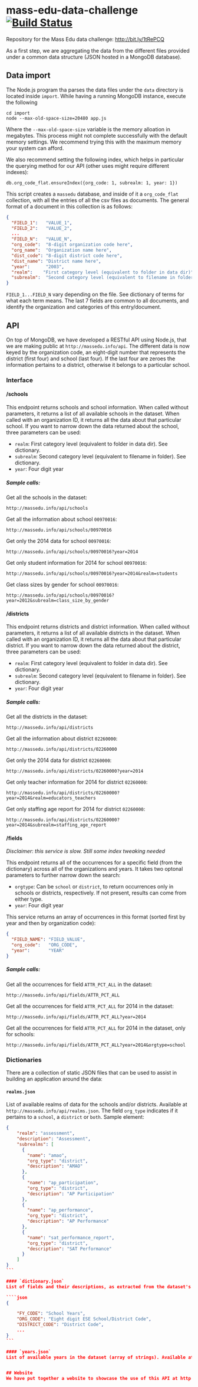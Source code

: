 mass-edu-data-challenge [![Build Status](https://travis-ci.org/davidlago/mass-edu-data-challenge.png)](https://travis-ci.org/davidlago/mass-edu-data-challenge)
=======================

Repository for the Mass Edu data challenge: http://bit.ly/1tRePCQ

As a first step, we are aggregating the data from the different files provided under a common data structure (JSON hosted in a MongoDB database).

## Data import
The Node.js program tha parses the data files under the `data` directory is located inside `import`. While having a running MongoDB instance, execute the following 

```shell
cd import
node --max-old-space-size=20480 app.js 
```

Where the `--max-old-space-size` variable is the memory alloation in megabytes. This process might not complete successfully with the default memory settings. We recommend trying this with the maximum memory your system can afford.

We also recommend setting the following index, which helps in particular the querying method for our API (other uses might require different indexes):

```
db.org_code_flat.ensureIndex({org_code: 1, subrealm: 1, year: 1})
```

This script creates a `massedu` database, and inside of it a `org_code_flat` collection, with all the entries of all the csv files as documents. The general format of a document in this collection is as follows:

```json
{
  "FIELD_1":   "VALUE_1",
  "FIELD_2":   "VALUE_2",
  ...
  "FIELD_N":   "VALUE_N",
  "org_code":  "8-digit organization code here",
  "org_name":  "Organization name here",
  "dist_code": "8-digit district code here",
  "dist_name": "District name here",
  "year":      "2003",
  "realm":    "First category level (equivalent to folder in data dir)",
  "subrealm":  "Second category level (equivalent to filename in folder)"
}
```
`FIELD_1...FIELD_N` vary depending on the file. See dictionary of terms for what each term means. The last 7 fields are common to all documents, and identify the organization and categories of this entry/document.


## API
On top of MongoDB, we have developed a RESTful API using Node.js, that we are making public at `http://massedu.info/api`. The different data is now keyed by the organization code, an eight-digit number that represents the district (first four) and school (last four). If the last four are zeroes the information pertains to a district, otherwise it belongs to a particular school.

### Interface
#### /schools
This endpoint returns schools and school information. When called without parameters, it returns a list of all available schools in the dataset. When called with an organization ID, it returns all the data about that particular school. If you want to narrow down the data returned about the school, three parameters can be used:

* `realm`: First category level (equivalent to folder in data dir). See dictionary.
* `subrealm`: Second category level (equivalent to filename in folder). See dictionary.
* `year`: Four digit year

##### Sample calls:

Get all the schools in the dataset:
```
http://massedu.info/api/schools
```

Get all the information about school `00970016`:
```
http://massedu.info/api/schools/00970016
````

Get only the 2014 data for school `00970016`:
````
http://massedu.info/api/schools/00970016?year=2014
````

Get only student information for 2014 for school `00970016`:
````
http://massedu.info/api/schools/00970016?year=2014&realm=students
````

Get class sizes by gender for school `00970016`:
````
http://massedu.info/api/schools/00970016?year=2012&subrealm=class_size_by_gender
````


#### /districts
This endpoint returns districts and district information. When called without parameters, it returns a list of all available districts in the dataset. When called with an organization ID, it returns all the data about that particular district. If you want to narrow down the data returned about the district, three parameters can be used:

* `realm`: First category level (equivalent to folder in data dir). See dictionary.
* `subrealm`: Second category level (equivalent to filename in folder). See dictionary.
* `year`: Four digit year

##### Sample calls:

Get all the districts in the dataset:
```
http://massedu.info/api/districts
```

Get all the information about district `02260000`:
```
http://massedu.info/api/districts/02260000
````

Get only the 2014 data for district `02260000`:
````
http://massedu.info/api/districts/02260000?year=2014
````

Get only teacher information for 2014 for district `02260000`:
````
http://massedu.info/api/districts/02260000?year=2014&realm=educators_teachers
````

Get only staffing age report for 2014 for district `02260000`:
````
http://massedu.info/api/districts/02260000?year=2014&subrealm=staffing_age_report
````

#### /fields

*Disclaimer: this service is slow. Still some index tweaking needed*

This endpoint returns all of the occurrences for a specific field (from the dictionary) across all of the organizations and years. It takes two optonal parameters to further narrow down the search:

* `orgtype`: Can be `school` or `district`, to return occurrences only in schools or districts, respectively. If not present, results can come from either type.
* `year`: Four digit year

This service returns an array of occurrences in this format (sorted first by year and then by organization code):

```json
{
  "FIELD_NAME": "FIELD_VALUE",
  "org_code":   "ORG_CODE",
  "year":       "YEAR"
}
```

##### Sample calls:

Get all the occurrences for field `ATTR_PCT_ALL` in the dataset:
```
http://massedu.info/api/fields/ATTR_PCT_ALL
```

Get all the occurrences for field `ATTR_PCT_ALL` for 2014 in the dataset:
```
http://massedu.info/api/fields/ATTR_PCT_ALL?year=2014
````

Get all the occurrences for field `ATTR_PCT_ALL` for 2014 in the dataset, only for schools:
```
http://massedu.info/api/fields/ATTR_PCT_ALL?year=2014&orgtype=school
````


### Dictionaries

There are a collection of static JSON files that can be used to assist in building an application around the data:


#### `realms.json`
List of available realms of data for the schools and/or districts. Available at `http://massedu.info/api/realms.json`. The field `org_type` indicates if it pertains to a `school`, a `district` or `both`. Sample element:

````json
{
    "realm": "assessment",
    "description": "Assessment",
    "subrealms": [
      {
        "name": "amao",
        "org_type": "district",
        "description": "AMAO"
      },
      {
        "name": "ap_participation",
        "org_type": "district",
        "description": "AP Participation"
      },
      {
        "name": "ap_performance",
        "org_type": "district",
        "description": "AP Performance"
      },
      {
        "name": "sat_performance_report",
        "org_type": "district",
        "description": "SAT Performance"
      }
    ]
}
```

#### `dictionary.json`
List of fields and their descriptions, as extracted from the dataset's dictionary. Available at `http://massedu.info/api/dictionary.json`. Sample element:

````json
{

    "FY_CODE": "School Years",
    "ORG_CODE": "Eight digit ESE School/District Code",
    "DISTRICT_CODE": "District Code",
    ...
}
```

#### `years.json`
List of available years in the dataset (array of strings). Available at `http://massedu.info/api/years.json`.


## Website
We have put together a website to showcase the use of this API at http://massedu.info.